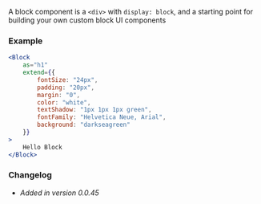 A block component is a `<div>` with `display: block`, and a starting point for building your own custom block UI components

### Example

```jsx live=true
<Block
	as="h1"
	extend={{
		fontSize: "24px",
		padding: "20px",
		margin: "0",
		color: "white",
		textShadow: "1px 1px 1px green",
		fontFamily: "Helvetica Neue, Arial",
		background: "darkseagreen"
	}}
>
	Hello Block
</Block>
```

### Changelog

- *Added in version 0.0.45*